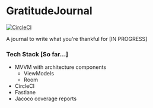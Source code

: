 # GratitudeJournal
[![CircleCI](https://circleci.com/gh/alisonthemonster/GratitudeJournal/tree/master.svg?style=svg)](https://circleci.com/gh/alisonthemonster/GratitudeJournal/tree/master)

A journal to write what you're thankful for [IN PROGRESS]

### Tech Stack [So far...]
- MVVM with architecture components
   - ViewModels
   - Room
- CircleCI
- Fastlane
- Jacoco coverage reports
